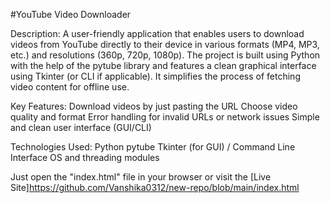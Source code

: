 #YouTube Video Downloader


Description:
A user-friendly application that enables users to download videos from YouTube directly to their device in various formats (MP4, MP3, etc.) and resolutions (360p, 720p, 1080p). The project is built using Python with the help of the pytube library and features a clean graphical interface using Tkinter (or CLI if applicable). It simplifies the process of fetching video content for offline use.

Key Features:
Download videos by just pasting the URL
Choose video quality and format
Error handling for invalid URLs or network issues
Simple and clean user interface (GUI/CLI)

Technologies Used:
Python
pytube
Tkinter (for GUI) / Command Line Interface
OS and threading modules


Just open the "index.html" file in your browser or visit the [Live Site]https://github.com/Vanshika0312/new-repo/blob/main/index.html
